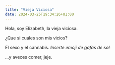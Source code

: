 ```yaml
---
title: "Vieja Viciosa"
date: 2024-03-25T19:34:26+01:00
---
```


Hola, soy Elizabeth, la vieja viciosa.

¿Que si cuáles son mis vicios?

El sexo y el cannabis. *Inserte emoji de gafas de sol*

...y aveces comer, jeje.
